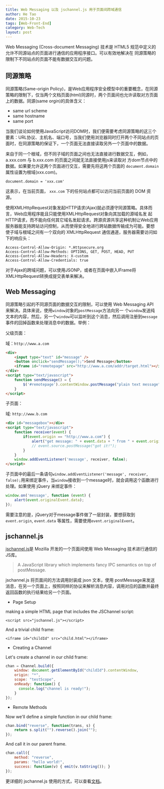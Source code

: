 ```yaml
---
title: Web Messaging 以及 jschannel.js 用于页面间跨域通信
author: He Tao
date: 2015-10-23
tags: [Web-Front-End]
category: Web-Tech
layout: post
---
```


Web Messaging (Cross-document Messaging) 技术是 HTML5 规范中定义的允许不同源站点的页面进行通信的应用程序接口。可以有效地解决在
同源策略的限制下不同站点的页面不能有数据交互的问题。

<!--more-->

同源策略
-------

同源策略(Same-origin Policy)，是Web应用程序安全模型中的重要概念，在同源策略的限制下，仅当两个文档页面(html)同源时，两个页面间也允许读取对方页面上的数据。同源(same orgin)的具体含义：

+ same url scheme
+ same hostname
+ same port

当我们谈论如何使用JavaScript访问DOM时，我们便需要考虑同源策略的这三个要素：URL协议、主机名、端口号，当我们使用浏览器同时打开两个不同站点的页面时，在同源策略的保证下，一个页面无法直接读取另外一个页面中的数据。

来自于同一个根域，但不同子域的页面之间也无法直接进行数据交互，例如，a.xxx.com 与 b.xxx.com 的页面之间就无法直接使用js来读取对
方dom节点中的数据。如果要允许这两个页面进行交互，需要先将这两个页面的 `document.domain` 属性设置为根域(xxx.com)。

    document.domain = 'xxx.com'

这表示，在当前页面， `xxx.com` 下的任何站点都可以访问当前页面的 DOM 资源。

使用XMLHttpRequest对象发起HTTP请求(Ajax)就必须遵守同源策略。具体而言，Web应用程序能且只能使用XMLHttpRequest对象向其加载的源域名发
起HTTP请求，而不能向任何其它域名发起请求。跨源资源共享这种机制让Web应用服务器能支持跨站访问控制，从而使得安全地进行跨站数据传输成为可能。要想
使子域与根域之间有一个双向的 XMLHttpRequest 通信通道，服务器需要访问如下的响应头：

    Access-Control-Allow-Origin: *.Httpsecure.org
    Access-Control-Allow-Methods: OPTIONS, GET, POST, HEAD, PUT
    Access-Control-Allow-Headers: X-custom
    Access-Control-Allow-Credentials: true

对于Ajax的跨域问题，可以使用JSONP，或者在页面中嵌入IFrame将XMLHttpRequest转换成提交表单来解决。

Web Messaging
--------------

同源策略引起的不同源页面的数据交互的限制，可以使用 Web Messaging API 来解决。具体来说，使用`window`对象的`postMessage`方法向另一
个`window`发送纯文本的内容，然后，另一个`window`可以监听到这个消息，然后调用注册到`message`事件的回掉函数来处理消息中的数据。举例：

父级页面：

域：`http://www.a.com`

~~~html
<div>
    <input type="text" id="message" />
    <button onclick="sendMessage();">Send Message</button>
    <iframe id="remotepage" src="http://www.a.com/addr/target.html"></iframe>
</div>
<script type="text/javascript">
    function sendMessage() = {
        $('#remotepage').contentWindow.postMessage("plain text message", "http://www.example.com");
    }
</script>
~~~

子页面：

域: `http://www.b.com`

~~~html
<div id="messagebox"></div>
<script type="text/javascript">
    function receiver(event) {
        if(event.origin == "http://www.a.com") {
            alert("get message: " + event.data + " from " + event.origin + ", source window: " + event.source);
            // event.source.postMessage("got it!");
        }
    }
    window.addEventListener('message', receiver, false);
</script>
~~~

子页面中的最后一条语句`window.addEventListener('message', receiver, false);`用来绑定事件，当`window`接收到一个message时，就会调用这个函数进行处理。如果使用 jQuery 来绑定事件：

~~~javascript
window.on('message', function (event) {
    alert(event.originalEvent.data);
});
~~~

需要注意的是，jQuery对于message事件做了一层封装，要想获取到 `event.origin`, `event.data` 等属性，需要使用`event.originalEvent`。

jschannel.js
------------

[jschannel.js][1]是 Mozilla 开发的一个页面间使用 Web Messaging 技术进行通信的JS库。

> A JavaScript library which implements fancy IPC semantics on top of postMessage.

jschannel.js 将页面间的方法调用封装成 json 文本，使用 postMessage来发送消息，在另一个页面上，按照同样的协议来解析消息内容，调用对应的函数并最终返回函数的执行结果给另一个页面。

+ Page Setup

making a simple HTML page that includes the JSChannel script:

    <script src="jschannel.js"></script>

And a trivial child frame:

    <iframe id="childId" src="child.html"></iframe>

+ Creating a Channel

Let's create a channel in our child frame:

~~~javascript
chan = Channel.build({
    window: document.getElementById("childId").contentWindow,
    origin: "*",
    scope: "testScope",
    onReady: function() {
      console.log("channel is ready!");
    }
});
~~~

+ Remote Methods

Now we'll define a simple function in our child frame:

~~~javascript
chan.bind("reverse", function(trans, s) {
    return s.split("").reverse().join("");
});
~~~

And call it in our parent frame.

~~~javascript
chan.call({
    method: "reverse",
    params: "hello world!",
    success: function(v) { emit(v.toString()); }
});
~~~

更详细的 jschannel.js 使用的方式，可以查看[文档][2]。

<!--links-->

[1]: https://github.com/mozilla/jschannel
[2]: http://mozilla.github.io/jschannel/docs
